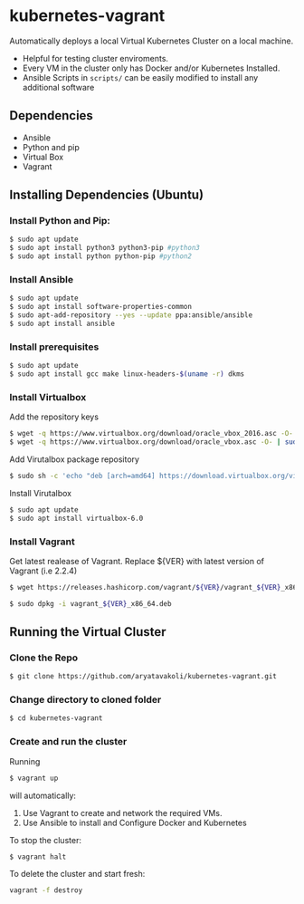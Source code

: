 # kubernetes-vagrant
Automatically deploys a local Virtual Kubernetes Cluster on a local machine. 
* Helpful for testing cluster enviroments.
* Every VM in the cluster only has Docker and/or Kubernetes Installed.
* Ansible Scripts in ```scripts/``` can be easily modified to install any additional software
## Dependencies 
* Ansible
* Python and pip
* Virtual Box
* Vagrant
## Installing Dependencies (Ubuntu)
### Install Python and Pip:
```sh
$ sudo apt update
$ sudo apt install python3 python3-pip #python3
$ sudo apt install python python-pip #python2
```
### Install Ansible
```sh
$ sudo apt update
$ sudo apt install software-properties-common
$ sudo apt-add-repository --yes --update ppa:ansible/ansible
$ sudo apt install ansible
```
### Install prerequisites
```sh
$ sudo apt update
$ sudo apt install gcc make linux-headers-$(uname -r) dkms
```
### Install Virtualbox
Add the repository keys
```sh
$ wget -q https://www.virtualbox.org/download/oracle_vbox_2016.asc -O- | sudo apt-key add -
$ wget -q https://www.virtualbox.org/download/oracle_vbox.asc -O- | sudo apt-key add - 
```
Add Virutalbox package repository
```sh
$ sudo sh -c 'echo "deb [arch=amd64] https://download.virtualbox.org/virtualbox/debian $(lsb_release -sc) contrib" | sudo tee /etc/apt/sources.list.d/virtualbox.list'
```
Install Virutalbox
```sh
$ sudo apt update
$ sudo apt install virtualbox-6.0
```
### Install Vagrant
Get latest realease of Vagrant. Replace ${VER} with latest version of Vagrant (i.e 2.2.4)
```sh
$ wget https://releases.hashicorp.com/vagrant/${VER}/vagrant_${VER}_x86_64.deb
```
```sh
$ sudo dpkg -i vagrant_${VER}_x86_64.deb
```
## Running the Virtual Cluster
### Clone the Repo
```sh
$ git clone https://github.com/aryatavakoli/kubernetes-vagrant.git
```
### Change directory to cloned folder
```sh
$ cd kubernetes-vagrant
```
### Create and run the cluster
Running
```sh
$ vagrant up
```
will automatically:
1. Use Vagrant to create and network the required VMs.
2. Use Ansible to install and Configure Docker and Kubernetes

To stop the cluster:
```sh
$ vagrant halt
```
To delete the cluster and start fresh:
```sh
vagrant -f destroy
```
